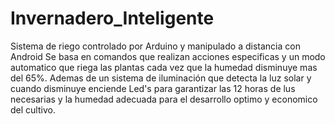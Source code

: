 # Invernadero_Inteligente
Sistema de riego controlado por Arduino y manipulado a distancia con Android
Se basa en comandos que realizan acciones especificas y un modo automatico que 
riega las plantas cada vez que la humedad disminuye mas del 65%. 
Ademas de un sistema de iluminación que detecta la luz solar y cuando disminuye 
enciende Led's para garantizar las 12 horas de lus necesarias y la humedad 
adecuada para el desarrollo optimo y economico del cultivo.  
